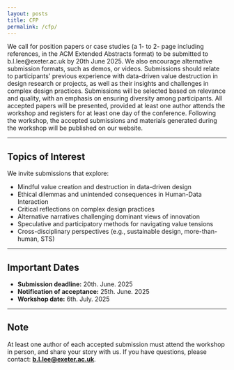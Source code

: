 ```yaml
---
layout: posts
title: CFP
permalink: /cfp/
---
```



<p>
  We call for position papers or case studies (a 1- to 2- page including references, in the ACM Extended Abstracts format) to be submitted to b.l.lee@exeter.ac.uk by 20th June 2025. 
  We also encourage alternative submission formats, such as demos, or videos. Submissions should relate to participants' previous experience with data-driven value destruction in design research or projects, as well as their insights and challenges in complex design practices. Submissions will be selected based on relevance and quality, with an emphasis on ensuring diversity among participants. 
  All accepted papers will be presented, provided at least one author attends the workshop and registers for at least one day of the conference. Following the workshop, the accepted submissions and materials generated during the workshop will be published on our website.
</P>  


---

## Topics of Interest

We invite submissions that explore:

- Mindful value creation and destruction in data-driven design  
- Ethical dilemmas and unintended consequences in Human-Data Interaction  
- Critical reflections on complex design practices  
- Alternative narratives challenging dominant views of innovation  
- Speculative and participatory methods for navigating value tensions  
- Cross-disciplinary perspectives (e.g., sustainable design, more-than-human, STS)


---

## Important Dates

- **Submission deadline:** 20th. June. 2025 
- **Notification of acceptance:** 25th. June. 2025  
- **Workshop date:** 6th. July. 2025

---

## Note

At least one author of each accepted submission must attend the workshop in person, and share your story with us. 
If you have questions, please contact: **b.l.lee@exeter.ac.uk**.

